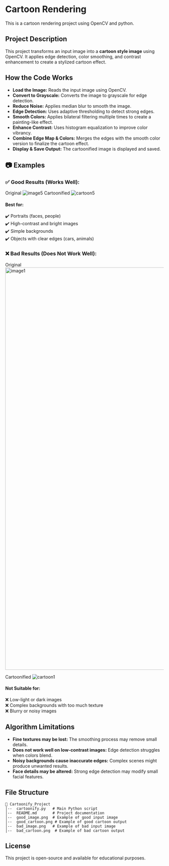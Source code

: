 # Cartoon Rendering
This is a cartoon rendering project using OpenCV and python.

## Project Description
This project transforms an input image into a **cartoon style image** using OpenCV. It applies edge detection, color smoothing, and contrast enhancement to create a stylized cartoon effect.

## How the Code Works
- **Load the Image:** Reads the input image using OpenCV.
- **Convert to Grayscale:** Converts the image to grayscale for edge detection.
- **Reduce Noise:** Applies median blur to smooth the image.
- **Edge Detection:** Uses adaptive thresholding to detect strong edges.
- **Smooth Colors:** Applies bilateral filtering multiple times to create a painting-like effect.
- **Enhance Contrast:** Uses histogram equalization to improve color vibrancy.
- **Combine Edge Map & Colors:** Merges the edges with the smooth color version to finalize the cartoon effect.
- **Display & Save Output:** The cartoonified image is displayed and saved.

## 📷 Examples
### ✅ **Good Results** (Works Well):
Original 
![image5](https://github.com/user-attachments/assets/11f44766-2047-43de-840f-058603be1750)
Cartoonified
![cartoon5](https://github.com/user-attachments/assets/3d212075-d1e8-49ce-838d-1ef601d189a3)

#### **Best for:**
✔️ Portraits (faces, people)  
✔️ High-contrast and bright images  
✔️ Simple backgrounds  
✔️ Objects with clear edges (cars, animals)  

### ❌ **Bad Results** (Does Not Work Well):
Original 
<img width="1278" alt="image1" src="https://github.com/user-attachments/assets/4c6ce92f-ad05-4b92-ac4a-973f90954703" />

Cartoonified 
![cartoon1](https://github.com/user-attachments/assets/660139b7-ddbc-4e44-a2e6-2f52d17cd9a4)

#### **Not Suitable for:**
❌ Low-light or dark images  
❌ Complex backgrounds with too much texture  
❌ Blurry or noisy images  

## Algorithm Limitations
- **Fine textures may be lost:** The smoothing process may remove small details.
- **Does not work well on low-contrast images:** Edge detection struggles when colors blend.
- **Noisy backgrounds cause inaccurate edges:** Complex scenes might produce unwanted results.
- **Face details may be altered:** Strong edge detection may modify small facial features.

##  File Structure
```
📁 Cartoonify_Project
│--  cartoonify.py   # Main Python script
│--  README.md       # Project documentation
│--  good_image.png  # Example of good input image
│--  good_cartoon.png # Example of good cartoon output
│--  bad_image.png   # Example of bad input image
│--  bad_cartoon.png  # Example of bad cartoon output
```

##  License
This project is open-source and available for educational purposes.



